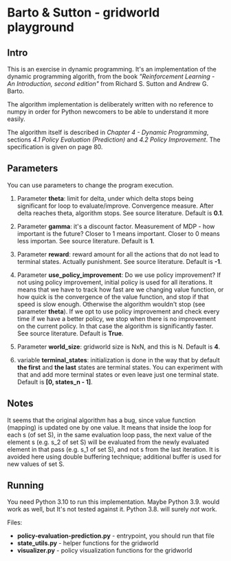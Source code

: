 # Barto & Sutton - gridworld playground

## Intro

This is an exercise in dynamic programming. It's an implementation of the dynamic programming algorith, from the book *"Reinforcement Learning - An Introduction, second edition"* from Richard S. Sutton and Andrew G. Barto. 

The algorithm implementation is deliberately written with no reference to numpy in order for Python newcomers to be able to understand it more easily.

The algorithm itself is described in *Chapter 4 - Dynamic Programming*, sections *4.1 Policy Evaluation (Prediction)* and *4.2 Policy Improvement*. The specification is given on page 80.

## Parameters

You can use parameters to change the program execution.

1. Parameter **theta**: limit for delta, under which delta stops being significant for loop to evaluate/improve. Convergence measure. After delta reaches theta, algorithm stops. See source literature. Default is **0.1**.

2. Parameter **gamma**: it's a discount factor. Measurement of MDP - how important is the future? Closer to 1 means important. Closer to 0 means less importan. See source literature. Default is **1**.

3. Parameter **reward**: reward amount for all the actions that do not lead to terminal states. Actually punishment. See source literature. Default is **-1**.

4. Parameter **use_policy_improvement**: Do we use policy improvement? If not using policy improvement, initial policy is used for all iterations. It means that we have to track how fast are we changing value function, or how quick is the convergence of the value function, and stop if that speed is slow enough. Otherwise the algorithm wouldn't stop (see parameter **theta**). If we opt to use policy improvement and check every time if we have a better policy, we stop when there is no improvement on the current policy. In that case the algorithm is significantly faster. See source literature. Default is **True**.

5. Parameter **world_size**: gridworld size is NxN, and this is N. Default is **4**.

6. variable **terminal_states**: initialization is done in the way that by default **the first** and **the last** states are terminal states. You can experiment with that and add more terminal states or even leave just one terminal state. Default is **[0, states_n - 1]**.

## Notes

It seems that the original algorithm has a bug, since value function (mapping) is updated one by one value. It means that inside the loop for each s (of set S), in the same evaluation loop pass, the next value of the element s (e.g. s_2 of set S) will be evaluated from the newly evaluated element in that pass (e.g. s_1 of set S), and not s from the last iteration.
It is avoided here using double buffering technique; additional buffer is used for new values of set S.

## Running

You need Python 3.10 to run this implementation. Maybe Python 3.9. would work as well, but It's not tested against it. Python 3.8. will surely *not* work.

Files: 
* **policy-evaluation-prediction.py** - entrypoint, you should run that file
* **state_utils.py** - helper functions for the gridworld
* **visualizer.py** - policy visualization functions for the gridworld
